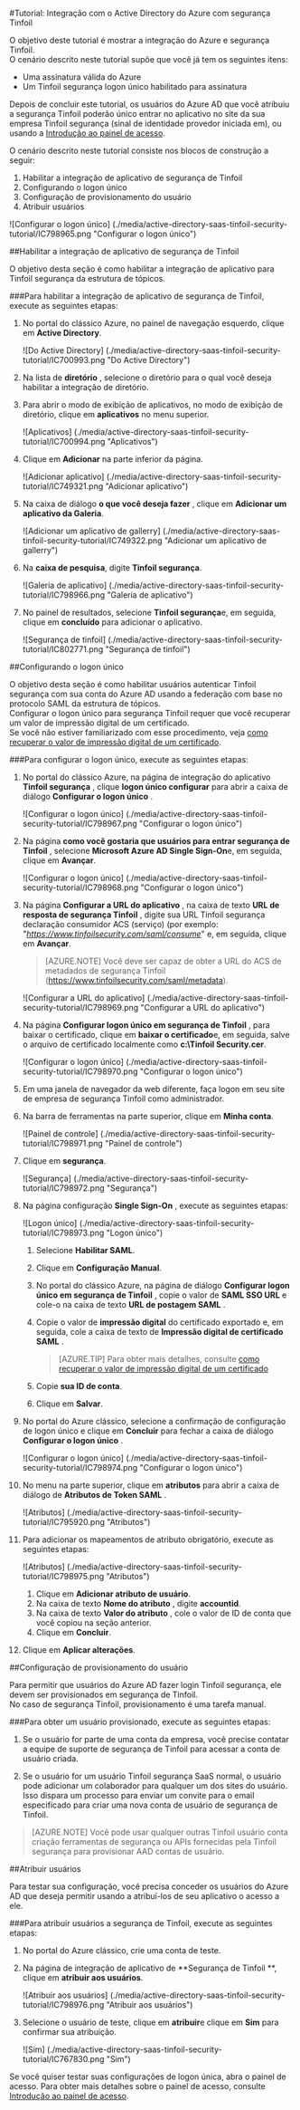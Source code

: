 <properties 
    pageTitle="Tutorial: Integração com o Active Directory do Azure com segurança Tinfoil | Microsoft Azure"
    description="Saiba como usar Tinfoil segurança com o Active Directory do Azure para habilitar o logon único, automatizado de provisionamento e muito mais!." 
    services="active-directory" 
    authors="jeevansd"  
    documentationCenter="na" 
    manager="femila"/>
<tags 
    ms.service="active-directory" 
    ms.devlang="na" 
    ms.topic="article" 
    ms.tgt_pltfrm="na" 
    ms.workload="identity" 
    ms.date="09/11/2016" 
    ms.author="jeedes" />

#<a name="tutorial-azure-active-directory-integration-with-tinfoil-security"></a>Tutorial: Integração com o Active Directory do Azure com segurança Tinfoil
  
O objetivo deste tutorial é mostrar a integração do Azure e segurança Tinfoil.  
O cenário descrito neste tutorial supõe que você já tem os seguintes itens:

-   Uma assinatura válida do Azure
-   Um Tinfoil segurança logon único habilitado para assinatura
  
Depois de concluir este tutorial, os usuários do Azure AD que você atribuiu a segurança Tinfoil poderão único entrar no aplicativo no site da sua empresa Tinfoil segurança (sinal de identidade provedor iniciada em), ou usando a [Introdução ao painel de acesso](active-directory-saas-access-panel-introduction.md).
  
O cenário descrito neste tutorial consiste nos blocos de construção a seguir:

1.  Habilitar a integração de aplicativo de segurança de Tinfoil
2.  Configurando o logon único
3.  Configuração de provisionamento do usuário
4.  Atribuir usuários

![Configurar o logon único] (./media/active-directory-saas-tinfoil-security-tutorial/IC798965.png "Configurar o logon único")

##<a name="enabling-the-application-integration-for-tinfoil-security"></a>Habilitar a integração de aplicativo de segurança de Tinfoil
  
O objetivo desta seção é como habilitar a integração de aplicativo para Tinfoil segurança da estrutura de tópicos.

###<a name="to-enable-the-application-integration-for-tinfoil-security-perform-the-following-steps"></a>Para habilitar a integração de aplicativo de segurança de Tinfoil, execute as seguintes etapas:

1.  No portal do clássico Azure, no painel de navegação esquerdo, clique em **Active Directory**.

    ![Do Active Directory] (./media/active-directory-saas-tinfoil-security-tutorial/IC700993.png "Do Active Directory")

2.  Na lista de **diretório** , selecione o diretório para o qual você deseja habilitar a integração de diretório.

3.  Para abrir o modo de exibição de aplicativos, no modo de exibição de diretório, clique em **aplicativos** no menu superior.

    ![Aplicativos] (./media/active-directory-saas-tinfoil-security-tutorial/IC700994.png "Aplicativos")

4.  Clique em **Adicionar** na parte inferior da página.

    ![Adicionar aplicativo] (./media/active-directory-saas-tinfoil-security-tutorial/IC749321.png "Adicionar aplicativo")

5.  Na caixa de diálogo **o que você deseja fazer** , clique em **Adicionar um aplicativo da Galeria**.

    ![Adicionar um aplicativo de gallerry] (./media/active-directory-saas-tinfoil-security-tutorial/IC749322.png "Adicionar um aplicativo de gallerry")

6.  Na **caixa de pesquisa**, digite **Tinfoil segurança**.

    ![Galeria de aplicativo] (./media/active-directory-saas-tinfoil-security-tutorial/IC798966.png "Galeria de aplicativo")

7.  No painel de resultados, selecione **Tinfoil segurança**e, em seguida, clique em **concluído** para adicionar o aplicativo.

    ![Segurança de tinfoil] (./media/active-directory-saas-tinfoil-security-tutorial/IC802771.png "Segurança de tinfoil")

##<a name="configuring-single-sign-on"></a>Configurando o logon único
  
O objetivo desta seção é como habilitar usuários autenticar Tinfoil segurança com sua conta do Azure AD usando a federação com base no protocolo SAML da estrutura de tópicos.  
Configurar o logon único para segurança Tinfoil requer que você recuperar um valor de impressão digital de um certificado.  
Se você não estiver familiarizado com esse procedimento, veja [como recuperar o valor de impressão digital de um certificado](http://youtu.be/YKQF266SAxI).

###<a name="to-configure-single-sign-on-perform-the-following-steps"></a>Para configurar o logon único, execute as seguintes etapas:

1.  No portal do clássico Azure, na página de integração do aplicativo **Tinfoil segurança** , clique **logon único configurar** para abrir a caixa de diálogo **Configurar o logon único** .

    ![Configurar o logon único] (./media/active-directory-saas-tinfoil-security-tutorial/IC798967.png "Configurar o logon único")

2.  Na página **como você gostaria que usuários para entrar segurança de Tinfoil** , selecione **Microsoft Azure AD Single Sign-On**e, em seguida, clique em **Avançar**.

    ![Configurar o logon único] (./media/active-directory-saas-tinfoil-security-tutorial/IC798968.png "Configurar o logon único")

3.  Na página **Configurar a URL do aplicativo** , na caixa de texto **URL de resposta de segurança Tinfoil** , digite sua URL Tinfoil segurança declaração consumidor ACS (serviço) (por exemplo: "*https://www.tinfoilsecurity.com/saml/consume*" e, em seguida, clique em **Avançar**.

    >[AZURE.NOTE] Você deve ser capaz de obter a URL do ACS de metadados de segurança Tinfoil (https://www.tinfoilsecurity.com/saml/metadata).

    ![Configurar a URL do aplicativo] (./media/active-directory-saas-tinfoil-security-tutorial/IC798969.png "Configurar a URL do aplicativo")

4.  Na página **Configurar logon único em segurança de Tinfoil** , para baixar o certificado, clique em **baixar o certificado**e, em seguida, salve o arquivo de certificado localmente como **c:\\Tinfoil Security.cer**.

    ![Configurar o logon único] (./media/active-directory-saas-tinfoil-security-tutorial/IC798970.png "Configurar o logon único")

5.  Em uma janela de navegador da web diferente, faça logon em seu site de empresa de segurança Tinfoil como administrador.

6.  Na barra de ferramentas na parte superior, clique em **Minha conta**.

    ![Painel de controle] (./media/active-directory-saas-tinfoil-security-tutorial/IC798971.png "Painel de controle")

7.  Clique em **segurança**.

    ![Segurança] (./media/active-directory-saas-tinfoil-security-tutorial/IC798972.png "Segurança")

8.  Na página configuração **Single Sign-On** , execute as seguintes etapas:

    ![Logon único] (./media/active-directory-saas-tinfoil-security-tutorial/IC798973.png "Logon único")

    1.  Selecione **Habilitar SAML**.
    2.  Clique em **Configuração Manual**.
    3.  No portal do clássico Azure, na página de diálogo **Configurar logon único em segurança de Tinfoil** , copie o valor de **SAML SSO URL** e cole-o na caixa de texto **URL de postagem SAML** .
    4.  Copie o valor de **impressão digital** do certificado exportado e, em seguida, cole a caixa de texto de **Impressão digital de certificado SAML** .  

        >[AZURE.TIP] Para obter mais detalhes, consulte [como recuperar o valor de impressão digital de um certificado](http://youtu.be/YKQF266SAxI)

    5.  Copie **sua ID de conta**.
    6.  Clique em **Salvar**.

9.  No portal do Azure clássico, selecione a confirmação de configuração de logon único e clique em **Concluir** para fechar a caixa de diálogo **Configurar o logon único** .

    ![Configurar o logon único] (./media/active-directory-saas-tinfoil-security-tutorial/IC798974.png "Configurar o logon único")

10. No menu na parte superior, clique em **atributos** para abrir a caixa de diálogo de **Atributos de Token SAML** .

    ![Atributos] (./media/active-directory-saas-tinfoil-security-tutorial/IC795920.png "Atributos")

11. Para adicionar os mapeamentos de atributo obrigatório, execute as seguintes etapas:

    ![Atributos] (./media/active-directory-saas-tinfoil-security-tutorial/IC798975.png "Atributos")

    1.  Clique em **Adicionar atributo de usuário**.
    2.  Na caixa de texto **Nome do atributo** , digite **accountid**.
    3.  Na caixa de texto **Valor do atributo** , cole o valor de ID de conta que você copiou na seção anterior.
    4.  Clique em **Concluir**.

12. Clique em **Aplicar alterações**.

##<a name="configuring-user-provisioning"></a>Configuração de provisionamento do usuário
  
Para permitir que usuários do Azure AD fazer login Tinfoil segurança, ele devem ser provisionados em segurança de Tinfoil.  
No caso de segurança Tinfoil, provisionamento é uma tarefa manual.

###<a name="to-get-a-user-provisioned-perform-the-following-steps"></a>Para obter um usuário provisionado, execute as seguintes etapas:

1.  Se o usuário for parte de uma conta da empresa, você precise contatar a equipe de suporte de segurança de Tinfoil para acessar a conta de usuário criada.

2.  Se o usuário for um usuário Tinfoil segurança SaaS normal, o usuário pode adicionar um colaborador para qualquer um dos sites do usuário. Isso dispara um processo para enviar um convite para o email especificado para criar uma nova conta de usuário de segurança de Tinfoil.

>[AZURE.NOTE] Você pode usar qualquer outras Tinfoil usuário conta criação ferramentas de segurança ou APIs fornecidas pela Tinfoil segurança para provisionar AAD contas de usuário.

##<a name="assigning-users"></a>Atribuir usuários
  
Para testar sua configuração, você precisa conceder os usuários do Azure AD que deseja permitir usando a atribuí-los de seu aplicativo o acesso a ele.

###<a name="to-assign-users-to-tinfoil-security-perform-the-following-steps"></a>Para atribuir usuários a segurança de Tinfoil, execute as seguintes etapas:

1.  No portal do Azure clássico, crie uma conta de teste.

2.  Na página de integração de aplicativo de **Segurança de Tinfoil **, clique em **atribuir aos usuários**.

    ![Atribuir aos usuários] (./media/active-directory-saas-tinfoil-security-tutorial/IC798976.png "Atribuir aos usuários")

3.  Selecione o usuário de teste, clique em **atribuir**e clique em **Sim** para confirmar sua atribuição.

    ![Sim] (./media/active-directory-saas-tinfoil-security-tutorial/IC767830.png "Sim")
  
Se você quiser testar suas configurações de logon única, abra o painel de acesso. Para obter mais detalhes sobre o painel de acesso, consulte [Introdução ao painel de acesso](active-directory-saas-access-panel-introduction.md).